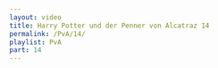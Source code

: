 ```yaml
---
layout: video
title: Harry Potter und der Penner von Alcatraz 14
permalink: /PvA/14/
playlist: PvA
part: 14
---
```

